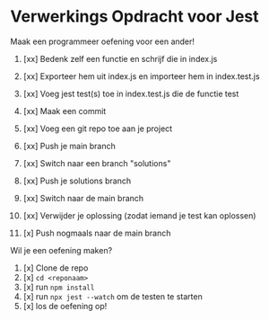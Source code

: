 # Verwerkings Opdracht voor Jest

Maak een programmeer oefening voor een ander!

1. [xx] Bedenk zelf een functie en schrijf die in index.js
2. [xx] Exporteer hem uit index.js en importeer hem in index.test.js
3. [xx] Voeg jest test(s) toe in index.test.js die de functie test
4. [xx] Maak een commit

5. [xx] Voeg een git repo toe aan je project
6. [xx] Push je main branch
7. [xx] Switch naar een branch "solutions"
8. [xx] Push je solutions branch
9. [xx] Switch naar de main branch
10. [xx] Verwijder je oplossing (zodat iemand je test kan oplossen)
11. [x] Push nogmaals naar de main branch

Wil je een oefening maken?

1. [x] Clone de repo
2. [x] `cd <reponaam>`
3. [x] run `npm install`
4. [x] run `npx jest --watch` om de testen te starten
5. [x] los de oefening op!
